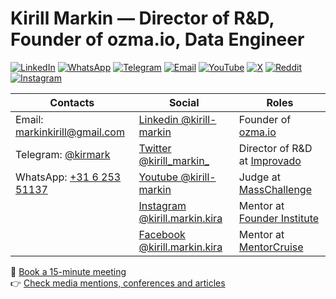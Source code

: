 # Kirill Markin — Director of R&D, Founder of ozma.io, Data Engineer

[![LinkedIn](https://img.shields.io/badge/LinkedIn-Kirill_Markin-blue?logo=linkedin&style=flat)](https://www.linkedin.com/in/kirill-markin/)
[![WhatsApp](https://img.shields.io/badge/WhatsApp-+31625351137-green?logo=whatsapp&style=flat)](https://api.whatsapp.com/send?phone=31625351137)
[![Telegram](https://img.shields.io/badge/Telegram-Kirmark-lightblue?logo=telegram&style=flat)](https://t.me/kirmark)
[![Email](https://img.shields.io/badge/Email-markinkirill@gmail.com-white?logo=gmail&style=flat)](mailto:markinkirill@gmail.com)
[![YouTube](https://img.shields.io/badge/YouTube-Kirill_Markin-darkred?logo=youtube&style=flat)](https://www.youtube.com/@kirill-markin)
[![X](https://img.shields.io/badge/twitter-Kirill_Markin-black?logo=x&style=flat)](https://x.com/kirill_markin_)
[![Reddit](https://img.shields.io/badge/Reddit-Kirmark-orange?logo=reddit&style=flat)](https://www.reddit.com/user/Kirmark/)
[![Instagram](https://img.shields.io/badge/Instagram-kirill.markin.kira-pink?logo=instagram&style=flat)](https://www.instagram.com/kirill.markin.kira/)


| **Contacts**                                    | **Social**                                                            | **Roles**                                                                                         |
|-------------------------------------------------|----------------------------------------------------------------------|---------------------------------------------------------------------------------------------------|
| Email: [markinkirill@gmail.com](mailto:markinkirill@gmail.com) | [Linkedin @kirill-markin](https://www.linkedin.com/in/kirill-markin)  | Founder of [ozma.io](https://ozma.io)                                                             |
| Telegram: [@kirmark](https://t.me/kirmark)      | [Twitter @kirill_markin_](https://twitter.com/kirill_markin_)         | Director of R&D at [Improvado](https://improvado.io/)                                                        |
| WhatsApp: [+31 6 253 51137](https://api.whatsapp.com/send?phone=31625351137) | [Youtube @kirill-markin](https://www.youtube.com/@kirill-markin)       | Judge at [MassChallenge](https://masschallenge.org/)                                              |
|                                                 | [Instagram @kirill.markin.kira](https://www.instagram.com/kirill.markin.kira/) | Mentor at [Founder Institute](https://fi.co/mentors/11022)                                        |
|                                                 | [Facebook @kirill.markin.kira](https://www.facebook.com/kirill.markin.kira) | Mentor at [MentorCruise](https://mentorcruise.com/mentor/kirillmarkin/)                           |

📆 [Book a 15-minute meeting](https://calendar.app.google/pgnsq3MDbKkVwviV8)  
👉 [Check media mentions, conferences and articles](https://kirill-markin.com/#media)
